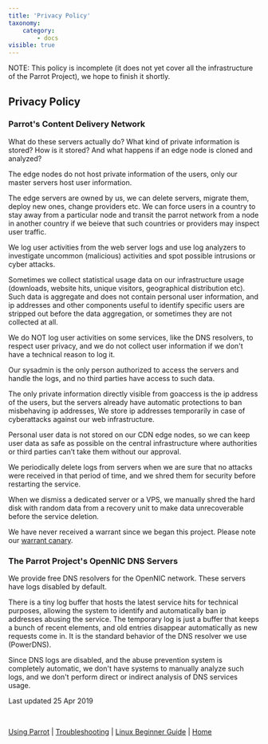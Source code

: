 ```yaml
---
title: 'Privacy Policy'
taxonomy:
    category:
        - docs
visible: true
---
```


NOTE: This policy is incomplete (it does not yet cover all the infrastructure of the Parrot Project), we hope to finish it shortly.

## Privacy Policy

### Parrot's Content Delivery Network

What do these servers actually do? What kind of private information is stored? How is it stored? And what happens if an edge node is cloned and analyzed?

The edge nodes do not host private information of the users, only our master servers host user information.

The edge servers are owned by us, we can delete servers, migrate them, deploy new ones, change providers etc. We can force users in a country to stay away from a particular node and transit the parrot network from a node in another country if we beieve that such countries or providers may inspect user traffic.

We log user activities from the web server logs and use log analyzers to investigate uncommon (malicious) activities and spot possible intrusions or cyber attacks.

Sometimes we collect statistical usage data on our infrastructure usage (downloads, website hits, unique visitors, geographical distribution etc). Such data is aggregate and does not contain personal user information, and ip addresses and other components useful to identify specific users are stripped out before the data aggregation, or sometimes they are not collected at all.

We do NOT log user activities on some services, like the DNS resolvers, to respect user privacy, and we do not collect user information if we don't have a technical reason to log it.

Our sysadmin is the only person authorized to access the servers and handle the logs, and no third parties have access to such data.

The only private information directly visible from goaccess is the ip address of the users, but the servers already have automatic protections to ban misbehaving ip addresses, We store ip addresses temporarily in case of cyberattacks against our web infrastructure.

Personal user data is not stored on our CDN edge nodes, so we can keep user data as safe as possible on the central infrastructure where authorities or third parties can’t take them without our approval.

We periodically delete logs from servers when we are sure that no attacks were received in that period of time, and we shred them for security before restarting the service.

When we dismiss a dedicated server or a VPS, we manually shred the hard disk with random data from a recovery unit to make data unrecoverable before the service deletion.

We have never received a warrant since we began this project. Please note our [warrant canary](warrant-canary.md).


### The Parrot Project's OpenNIC DNS Servers


We provide free DNS resolvers for the OpenNIC network. These servers have logs disabled by default.

There is a tiny log buffer that hosts the latest service hits for technical purposes, allowing the system to identify and automatically ban ip addresses abusing the service.
The temporary log is just a buffer that keeps a bunch of recent elements, and old entries disappear
automatically as new requests come in. It is the standard behavior of the DNS resolver we use (PowerDNS).

Since DNS logs are disabled, and the abuse prevention system is completely automatic, we don't have systems to manually analyze such logs, and we don't perform direct or indirect analysis of DNS services usage.

        
Last updated 25 Apr 2019

&nbsp;

[Using Parrot](https://www.parrotsec.org/docs/info/start/) | [Troubleshooting](https://www.parrotsec.org/docs/trbl/start/) | [Linux Beginner Guide](https://www.parrotsec.org/docs/library/lbg-basics/) | [Home](https://www.parrotsec.org/docs/)
